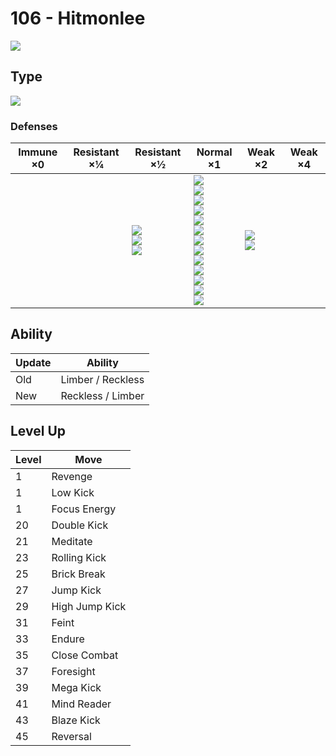 # 106 - Hitmonlee
![][106]

## Type

![][fighting]

### Defenses

Immune ×0 | Resistant ×¼ | Resistant ×½                             | Normal ×1                                                                                                                                                                                                   | Weak ×2                        | Weak ×4 | 
---       | ---          | ---                                      | ---                                                                                                                                                                                                         | ---                            | ---     | 
          |              | ![][rock]<br> ![][bug]<br> ![][dark]<br> | ![][normal]<br> ![][fighting]<br> ![][poison]<br> ![][ground]<br> ![][ghost]<br> ![][steel]<br> ![][fire]<br> ![][water]<br> ![][grass]<br> ![][electric]<br> ![][psychic]<br> ![][ice]<br> ![][dragon]<br> | ![][flying]<br> ![][fairy]<br> |         | 

## Ability

Update | Ability           | 
---    | ---               | 
Old    | Limber / Reckless | 
New    | Reckless / Limber | 

## Level Up

Level | Move           | 
---   | ---            | 
1     | Revenge        | 
1     | Low Kick       | 
1     | Focus Energy   | 
20    | Double Kick    | 
21    | Meditate       | 
23    | Rolling Kick   | 
25    | Brick Break    | 
27    | Jump Kick      | 
29    | High Jump Kick | 
31    | Feint          | 
33    | Endure         | 
35    | Close Combat   | 
37    | Foresight      | 
39    | Mega Kick      | 
41    | Mind Reader    | 
43    | Blaze Kick     | 
45    | Reversal       | 

[106]: ../img/pokemon/106.png
[normal]: ../img/types/normal.png
[fire]: ../img/types/fire.png
[fighting]: ../img/types/fighting.png
[water]: ../img/types/water.png
[flying]: ../img/types/flying.png
[grass]: ../img/types/grass.png
[poison]: ../img/types/poison.png
[electric]: ../img/types/electric.png
[ground]: ../img/types/ground.png
[psychic]: ../img/types/psychic.png
[rock]: ../img/types/rock.png
[ice]: ../img/types/ice.png
[bug]: ../img/types/bug.png
[dragon]: ../img/types/dragon.png
[ghost]: ../img/types/ghost.png
[dark]: ../img/types/dark.png
[steel]: ../img/types/steel.png
[fairy]: ../img/types/fairy.png
